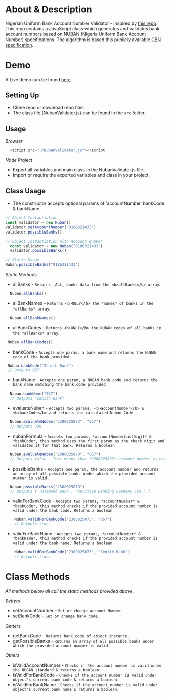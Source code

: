 # About & Description
Nigerian Uniform Bank Account Number Validator - Inspired by <a href="https://github.com/Zifah/Nigeria-Bank-Account-NUBAN-Algorithm">this repo</a>. This repo contains a JavaScript class which generates and validates bank account numbers based on NUBAN (Nigeria Uniform Bank Account Number) specifications. The algorithm is based this publicly available <a href="https://www.cbn.gov.ng/OUT/2011/CIRCULARS/BSPD/NUBAN%20PROPOSALS%20V%200%204-%2003%2009%202010.PDF">CBN specification</a>.

# Demo
A Live demo can be found [here](https://nuban-validator.netlify.app/).

## Setting Up
  - Clone repo or download repo files.
  - The class file (NubanValidator.js) can be found in the `src` folder.

## Usage

_Browser_

```js
  <script src="./NubanValidator.js"></script
```

_Node Project_

  - Export all variables and main class in the NubanValidator.js file.
  - Import or require the exported variables and class in your project.

## Class Usage
  - The constructor accepts optional params of 'accountNumber, bankCode & bankName`.

```js
// Object Instantiation
const validator = new Nuban()
validator.setAccountNumber("0186321433")
validator.possibleBanks()

// Object Instantiation With Account Number
  const validator = new Nuban("0186321433")
  validator.possibleBanks()
 
// Static Usage 
Nuban.possibleBanks("0186321433")
```

_Static Methods_

  - allBanks - `Returns _ALL_ banks data from the <b>allBanks</b> array`.
  ```js
    Nuban.allBanks()
  ```
  - allBankNames - `Returns <b>ONLY</b> the *names* of banks in the *allBanks* array`.
  ```js
    Nuban.allBankNames()
  ```
  - allBankCodes - `Returns <b>ONLY</b> the NUBAN codes of all banks in the *allBanks* array`.
   ```js
    Nuban.allBankCodes()
  ```
  - bankCode - `Accepts one param, a bank name and returns the NUBAN code of the bank provided`
   ```js
    Nuban.bankCode("Zenith Bank")
    // Outputs 057
  ```
  - bankName - `Accepts one param, a NUBAN bank code and returns the bank name matching the bank code provided`
  ```js
    Nuban.bankName("057")
    // Outputs "Zenith Bank"
  ```
  - evaluateNuban - `Accepts two params, <b>accountNumber</b> & <b>bankCode</b> and returns the calculated Nuban Code`
  ```js
    Nuban.evaluateNuban("2388025873", "057")
    // Outputs 229
  ```
  - nubanFormula - `Accepts two params, *accountNumberLastDigit* & *bankCode*, this method uses the first param as the check digit and validates it for that bank. Returns a boolean`
  ```js
    Nuban.evaluateNuban("2388025873", "057")
    // Outputs false - This means that *2388025873* account number is not valid for the bank code *057 - (Zenith Bank).*
  ```
  - possibleBanks - `Accepts one param, the account number and returns an array of all possible banks under which the provided account number is valid.`
  ```js
    Nuban.possibleBanks("2388025873")
    // Outputs [ 'Diamond Bank', 'Heritage Banking Company Ltd.' ].
  ```
  - validForBankCode - `Accepts two params, *accountNumber* & *bankCode*, this method checks if the provided account number is valid under the bank code. Returns a boolean`
```js
    Nuban.validForBankCode("2388025873", "057")
    // Outputs true.
  ```
  - validForBankName - `Accepts two params, *accountNumber* & *bankName*, this method checks if the provided account number is valid under the bank name. Returns a boolean`
```js
    Nuban.validForBankCode("2388025873", "Zenith Bank")
    // Outputs true.
  ```
  
 # Class Methods
  *All methods below all call the static methods provided above.*
  
  _Setters_
  - setAccountNumber - `Set or change account Number`
  - setBankCode - `Set or change bank code.`

  _Getters_
  - getBankCode - `Returns bank code of object instance.`
  - getPossibleBanks - `Returns an array of all possible banks under which the provided account number is valid.`
  
  _Others_
  - isValidAccountNumber - `Checks if the account number is valid under the NUBAN standard & returns a boolean.`
  - isValidForBankCode - `Checks if the account number is valid under object's current bank code & returns a boolean.`
  - isValidForBankName - `Checks if the account number is valid under object's current bank name & returns a boolean.`
  
